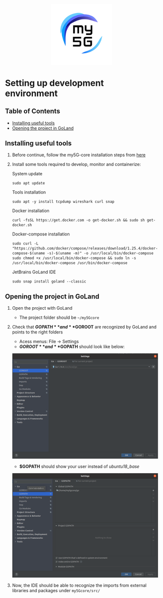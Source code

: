 <div align="center">

<a href="https://github.com/LABORA-INF-UFG/my5Gcore"><img width="40%" src="../figs/my5g-logo.png" alt="free5GC"/></a>
</div> 

# Setting up development environment

## Table of Contents

<!-- START doctoc generated TOC please keep comment here to allow auto update -->
<!-- DON'T EDIT THIS SECTION, INSTEAD RE-RUN doctoc TO UPDATE -->

- [Installing useful tools](#installing-useful-tools)
- [Opening the project in GoLand](#opening-the-project-in-goland)

<!-- END doctoc generated TOC please keep comment here to allow auto update -->


## Installing useful tools

1. Before continue, follow the my5G-core installation steps from [here](core-install.md)

2. Install some tools required to develop, monitor and containerize:

    System update
    ```
    sudo apt update
    ```
    Tools installation

    ```
    sudo apt -y install tcpdump wireshark curl snap
    ```
    Docker installation 

    ```
    curl -fsSL https://get.docker.com -o get-docker.sh && sudo sh get-docker.sh
    ```
    Docker-compose installation

    ```
    sudo curl -L "https://github.com/docker/compose/releases/download/1.25.4/docker-compose-$(uname -s)-$(uname -m)" -o /usr/local/bin/docker-compose
    sudo chmod +x /usr/local/bin/docker-compose && sudo ln -s /usr/local/bin/docker-compose /usr/bin/docker-compose
    ```
    JetBrains GoLand IDE 

    ```
    sudo snap install goland --classic
    ```

## Opening the project in GoLand

1. Open the project with GoLand 
    - The project folder should be `~/my5Gcore`

2. Check that **$GOPATH** and **$GOROOT** are recognized by GoLand and points to the right folders
    - Acess menus: File -> Settings
    - **$GOROOT** and **$GOPATH** should look like below:
    
    ![$GOROOT](../figs/go-setup_1.png)
    
    - **$GOPATH** should show your user instead of _ubuntu18_base_
    
    ![2](../figs/go-setup_2.png)

3. Now, the IDE should be able to recognize the imports from external libraries and packages under `my5Gcore/src/`

